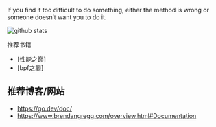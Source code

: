 If you find it too difficult to do something, either the method is wrong or someone doesn’t want you to do it.


![github stats](https://github-readme-stats.vercel.app/api?username=Crtrpt&show_icons=true&title_color=fff&icon_color=79ff97&text_color=9f9f9f&bg_color=151515)

推荐书籍

- [性能之巅]
- [bpf之巅]

## 推荐博客/网站
- https://go.dev/doc/
- https://www.brendangregg.com/overview.html#Documentation
